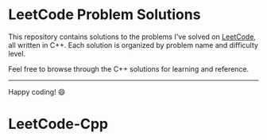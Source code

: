 
# LeetCode Problem Solutions

This repository contains solutions to the problems I've solved on [LeetCode]([https://leetcode.com/](https://leetcode.com/u/Puneethkumar18/)), all written in C++. Each solution is organized by problem name and difficulty level.

Feel free to browse through the C++ solutions for learning and reference.

---

Happy coding! 😄
# LeetCode-Cpp

